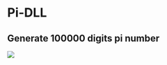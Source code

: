 # Pi-DLL
<h2> Generate 100000 digits pi number </h2>


<img src="https://i.resimyukle.xyz/VB8bIx.gif" />
